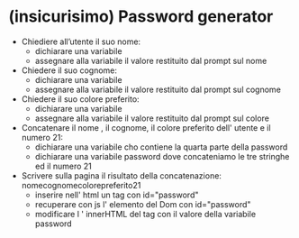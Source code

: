 # (insicurisimo) Password generator

- Chiediere all’utente il suo nome:
  - dichiarare una variabile 
  - assegnare alla variabile il valore restituito dal prompt sul nome
- Chiedere il suo cognome:
  - dichiarare una variabile 
  - assegnare alla variabile il valore restituito dal prompt sul cognome
- Chiedere il suo colore preferito:
  - dichiarare una variabile 
  - assegnare alla variabile il valore restituito dal prompt sul colore
- Concatenare il nome , il cognome, il colore preferito dell' utente e il numero 21:
  - dichiarare una variabile cho contiene la quarta parte della password
  - dichiarare una variabile password dove concateniamo le tre stringhe ed il numero 21
- Scrivere sulla pagina il risultato della concatenazione: nomecognomecolorepreferito21
  - inserire nell' html un tag con id="password"
  - recuperare con js l' elemento del Dom con id="password"
  - modificare l ' innerHTML del tag con il valore della variabile password 